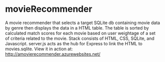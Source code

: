 # movieRecommender
A movie recommender that selects a target SQLite db containing movie data by genre then displays the data in a HTML table. 
The table is sorted by calculated match scores for each movie based on user weightage of a set of criteria related to the movie. 
Stack consists of HTML, CSS, SQLite, and Javascript. server.js acts as the hub for Express to link the HTML to movies.sqlite.
View it in action at: http://amovierecommender.azurewebsites.net/
